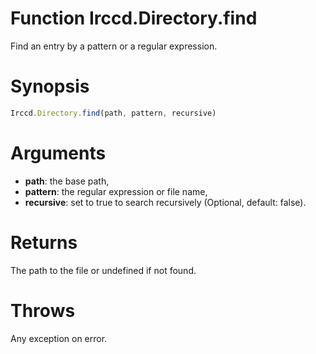 # Function Irccd.Directory.find

Find an entry by a pattern or a regular expression.

# Synopsis

```javascript
Irccd.Directory.find(path, pattern, recursive)
```

# Arguments

  - **path**: the base path,
  - **pattern**: the regular expression or file name,
  - **recursive**: set to true to search recursively (Optional, default: false).

# Returns

The path to the file or undefined if not found.

# Throws

Any exception on error.
